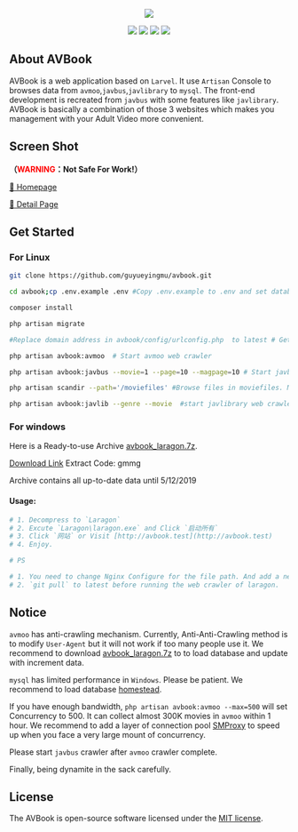 <p align="center"><img src="https://github.com/guyueyingmu/avbook/blob/master/public/avbook/logo.png?raw=true"></p>

<p align="center">

<img src="https://travis-ci.org/laravel/framework.svg"> 
<img src="https://img.shields.io/packagist/php-v/symfony/symfony.svg"> 
<img src="https://img.shields.io/badge/mysql-%3E%3D5.7-brightgreen.svg"> 
<img src="https://img.shields.io/apm/l/vim-mode.svg">

</p>

## About AVBook

AVBook is a web application based on `Larvel`. It use `Artisan` Console to browses data from `avmoo`,``javbus``,`javlibrary` to `mysql`.
The front-end development is recreated from `javbus` with some features like `javlibrary`.
AVBook is basically a combination of those 3 websites which makes you management with your Adult Video more convenient.  

## Screen Shot

**（<font color=red>WARNING</font>：Not Safe For Work!）**

<a  target="_blank"   href ="https://raw.githubusercontent.com/guyueyingmu/avbook/master/public/avbook/scrshot_index.png" >🔞 Homepage</a>

<a  target="_blank"   href ="https://raw.githubusercontent.com/guyueyingmu/avbook/master/public/avbook/scrshot_movie.png" >🔞 Detail Page</a>


## Get Started

### For Linux

```bash
git clone https://github.com/guyueyingmu/avbook.git

cd avbook;cp .env.example .env #Copy .env.example to .env and set database information

composer install

php artisan migrate

#Replace domain address in avbook/config/urlconfig.php  to latest # Get from GFW：avmoo.com ;javbus.com;javlib.com

php artisan avbook:avmoo  # Start avmoo web crawler

php artisan avbook:javbus --movie=1 --page=10 --magpage=10 # Start javbus web crawler

php artisan scandir --path='/moviefiles' #Browse files in moviefiles. Match AV Number and set to `owned` status.

php artisan avbook:javlib --genre --movie  #start javlibrary web crawler
```

### For windows

Here is a Ready-to-use Archive [avbook_laragon.7z](https://pan.baidu.com/s/1LPeGNNy-3MEDC0g9EbusLg).

[Download Link](https://pan.baidu.com/s/1LPeGNNy-3MEDC0g9EbusLg) Extract Code: gmmg

Archive contains all up-to-date data until 5/12/2019 


#### Usage:

```bash
# 1. Decompress to `Laragon`
# 2. Excute `Laragon\laragon.exe` and Click `启动所有`
# 3. Click `网站` or Visit [http://avbook.test](http://avbook.test)
# 4. Enjoy.

# PS

# 1. You need to change Nginx Configure for the file path. And add a new line in hosts file: `127.0.0.1 avbook.test`
# 2. `git pull` to latest before running the web crawler of laragon.
```

## Notice

`avmoo` has anti-crawling mechanism. Currently, Anti-Anti-Crawling method is to modify `User-Agent` but it will not work 
if too many people use it. We recommend to download [avbook_laragon.7z](https://pan.baidu.com/s/1LPeGNNy-3MEDC0g9EbusLg) to 
to load database and update with increment data.

`mysql` has limited performance in `Windows`. Please be patient. We recommend to load database [homestead](https://github.com/laravel/homestead).

If you have enough bandwidth, `php artisan avbook:avmoo --max=500` will set Concurrency to 500. It can collect almost 300K movies in `avmoo` within 1 hour.
We recommend to add a layer of connection pool [SMProxy](https://github.com/louislivi/smproxy) to speed up when you face a very large mount of concurrency.

Please start `javbus` crawler after `avmoo` crawler complete.

Finally, being dynamite in the sack carefully.

## License

The AVBook is open-source software licensed under the [MIT license](https://opensource.org/licenses/MIT).

